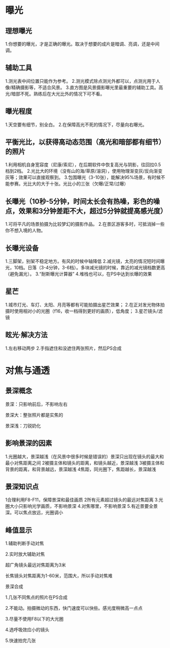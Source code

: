 # 曝光

## 理想曝光

   1.你想要的曝光，才是正确的曝光。取决于想要的成片是暗调、亮调，还是中间调。


## 辅助工具
   1.测光表中间位置只能作为参考。
   2.测光模式除点测光外都可以，点测光用于人像/精确摄影等，不适合风景。
   3.直方图是风景摄影曝光里最重要的辅助工具。高光/暗部不死。熟练后在大光比外的情况下可不看。


## 曝光程度

   1.天空要有细节，别全白。
   2.在保障高光不死的情况下，尽量向右曝光。


## 平衡光比，以获得高动态范围（高光和暗部都有细节）的照片

   1.利用相机自身宽容度（尼康/索尼），在后期软件中恢复高光与阴影，往回拉0.5档到2档。
   2.光比大的环境（没有山的海/草原/溶洞），使用物理渐变灰/反向渐变灰等；效果可以直接观察到。
   3.包围曝光（3-10张），能解决95%场景，有时候不能参赛。光比大的大于十张。光比小的三张（欠曝/正常/过曝）


##  长曝光（10秒-5分钟，时间太长会有热噪，彩色的噪点，效果和3分钟差距不大，超过5分钟就提高感光度）
   1.可将平凡的场景拍摄为比较梦幻的摄影作品。
   2.在景区游客多时，可抵消掉一些你不想入境的人物。


## 长曝光设备
   1.三脚架，别架不稳定地方。有风的时候中轴降低
   2.减光镜，太亮的情况短时间曝光，10档。日落（3-4分钟，3-6档）。多块减光镜的时候，靠近的减光镜档数更高（避免漏光）。
   3.“耐斯曝光计算器”
   4.堆栈也可以，在PS中达到长曝的效果


## 星芒
   1.城市灯光、车灯、太阳、月亮等都有可能拍摄出星芒效果；
   2.在正对发光物体拍摄时使用相对小的光圈（f16，收一档得到更好的画质），低角度；
   3.星芒镜头/滤镜


## 眩光·解决方法
   1.左右移动两步
   2.手指遮住和没遮住两张照片，然后PS合成 







# 对焦与通透
## 景深概念

景深：只影响前后，不影响左右

景深大：整张照片都是实焦的

景深浅：刀锐奶化


## 影响景深的因素
1.光圈越大，景深越浅（在风景中很多时候是错误的）景深只出现在镜头的最大和最小对焦距离之间
2被摄主体和镜头的距离，和镜头越近，景深越浅
3被摄主体和背景的距离，和背景越远，景深越浅
4焦距，同光圈下，焦距越长，景深越浅

## 景深知识点
1合理利用F8-F11，保障景深和最佳画质
2所有元素超过镜头的最远对焦距离
3.光圈大小只影响光学画质，不影响景深
4.对焦哪里，不影响景深
5.有近景要全景深。可以焦点放远，光圈调小



## 峰值显示
1.辅助判断手动对焦

2.实时放大辅助对焦



超广角镜头最远对焦距离为3米

长焦镜头对焦距离为1-60米，范围大，所以手动对焦难



景深合成

1.几张不同焦点的照片在PS合成

2.不能动。拍摄微动的东西，快门速度可以快些。感光度稍微高一点点

3.尽量不使用F8以下的大光圈

4.选呼吸效应小的镜头

5.快速拍完几张

